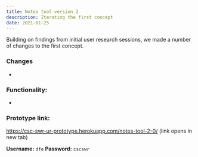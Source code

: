 ```yaml
---
title: Notes tool version 2
description: Iterating the first concept
date: 2021-01-25
---
```


Building on findings from initial user research sessions, we made a number of changes to the first concept.

### Changes
- 

### Functionality:

- 

### Prototype link:
<a href="https://csc-swr-ur-prototype.herokuapp.com/notes-tool-2-0/" target="_blank">https://csc-swr-ur-prototype.herokuapp.com/notes-tool-2-0/</a> (link opens in new tab)

**Username:** `dfe`
**Password:** `cscswr`